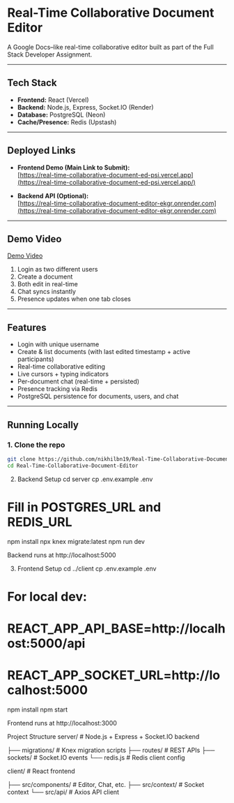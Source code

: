 # Real-Time Collaborative Document Editor

A Google Docs–like real-time collaborative editor built as part of the Full Stack Developer Assignment.

---

##  Tech Stack
- **Frontend:** React (Vercel)
- **Backend:** Node.js, Express, Socket.IO (Render)
- **Database:** PostgreSQL (Neon)
- **Cache/Presence:** Redis (Upstash)

---

##  Deployed Links
- **Frontend Demo (Main Link to Submit):**  
  [https://real-time-collaborative-document-ed-psi.vercel.app](https://real-time-collaborative-document-ed-psi.vercel.app/)

- **Backend API (Optional):**  
  [https://real-time-collaborative-document-editor-ekgr.onrender.com](https://real-time-collaborative-document-editor-ekgr.onrender.com)

---

##  Demo Video
[Demo Video](https://www.loom.com/share/373bc262324643069aef2fc7ce8bbed8?sid=ad77d686-e355-4f41-bc51-b18377eb6bdf)
1. Login as two different users  
2. Create a document  
3. Both edit in real-time  
4. Chat syncs instantly  
5. Presence updates when one tab closes  

---

##  Features
- Login with unique username  
- Create & list documents (with last edited timestamp + active participants)  
- Real-time collaborative editing  
- Live cursors + typing indicators  
- Per-document chat (real-time + persisted)  
- Presence tracking via Redis  
- PostgreSQL persistence for documents, users, and chat  

---

##  Running Locally

### 1. Clone the repo
```bash
git clone https://github.com/nikhilbn19/Real-Time-Collaborative-Document-Editor.git
cd Real-Time-Collaborative-Document-Editor
```
2. Backend Setup
cd server
cp .env.example .env
# Fill in POSTGRES_URL and REDIS_URL
npm install
npx knex migrate:latest
npm run dev


Backend runs at http://localhost:5000

3. Frontend Setup
cd ../client
cp .env.example .env
# For local dev:
# REACT_APP_API_BASE=http://localhost:5000/api
# REACT_APP_SOCKET_URL=http://localhost:5000
npm install
npm start


Frontend runs at http://localhost:3000

Project Structure
server/    # Node.js + Express + Socket.IO backend

  ├── migrations/   # Knex migration scripts
  ├── routes/       # REST APIs
  ├── sockets/      # Socket.IO events
  └── redis.js      # Redis client config

client/    # React frontend

  ├── src/components/   # Editor, Chat, etc.
  ├── src/context/      # Socket context
  └── src/api/          # Axios API client
